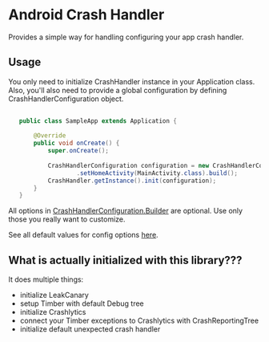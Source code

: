 # Android Crash Handler

Provides a simple way for handling configuring your app crash handler.

## Usage

You only need to initialize CrashHandler instance in your Application class. Also, you'll also need to provide a global configuration by defining CrashHandlerConfiguration object.

```java
    
   public class SampleApp extends Application {
   
       @Override
       public void onCreate() {
           super.onCreate();
   
           CrashHandlerConfiguration configuration = new CrashHandlerConfiguration.Builder(this).setLogLevel(LogLevel.FULL)
                   .setHomeActivity(MainActivity.class).build();
           CrashHandler.getInstance().init(configuration);
       }
   }
```

All options in [CrashHandlerConfiguration.Builder](https://github.com/zplesac/android-crash-handler/blob/master/crashhandler/src/main/java/com/zplesac/crashhandler/CrashHandlerConfiguration.java) are optional. Use only those you really want to customize.

See all default values for config options [here](https://github.com/zplesac/android-crash-handler/blob/master/crashhandler/src/main/java/com/zplesac/crashhandler/CrashHandlerConfiguration.java).

## What is actually initialized with this library???

It does multiple things:

* initialize LeakCanary 
* setup Timber with default Debug tree
* initialize Crashlytics
* connect your Timber exceptions to Crashlytics with CrashReportingTree
* initialize default unexpected crash handler

